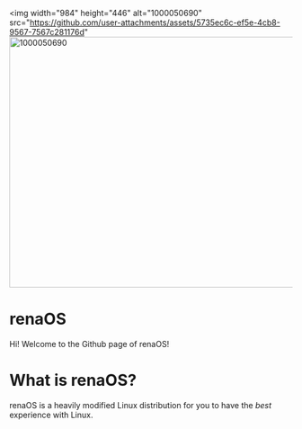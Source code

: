 <img width="984" height="446" alt="1000050690" src="https://github.com/user-attachments/assets/5735ec6c-ef5e-4cb8-9567-7567c281176d" <img width="984" height="446" alt="1000050690" src="https://github.com/user-attachments/assets/5735ec6c-ef5e-4cb8-9567-7567c281176d" />
# renaOS
Hi! Welcome to the Github page of renaOS!

# What is renaOS?
renaOS is a heavily modified Linux distribution for you to have the *best* experience with Linux.
